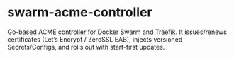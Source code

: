 # swarm-acme-controller
Go-based ACME controller for Docker Swarm and Traefik. It issues/renews certificates (Let’s Encrypt / ZeroSSL EAB), injects versioned Secrets/Configs, and rolls out with start-first updates.
